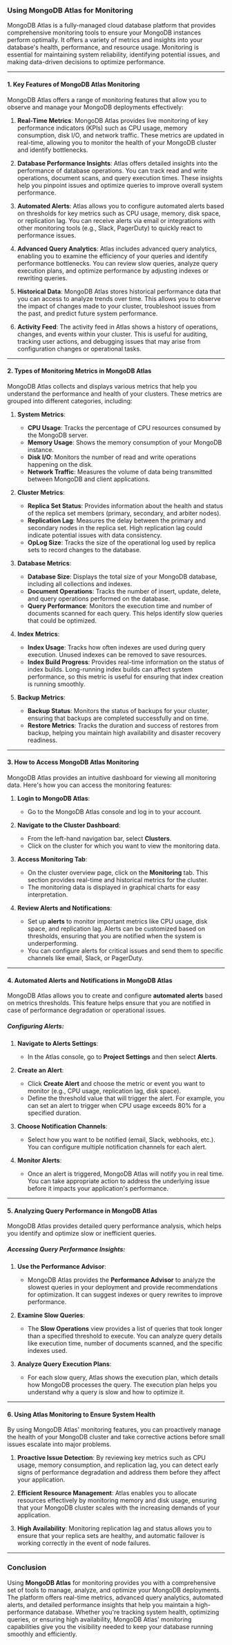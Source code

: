 ### **Using MongoDB Atlas for Monitoring**

MongoDB Atlas is a fully-managed cloud database platform that provides comprehensive monitoring tools to ensure your MongoDB instances perform optimally. It offers a variety of metrics and insights into your database's health, performance, and resource usage. Monitoring is essential for maintaining system reliability, identifying potential issues, and making data-driven decisions to optimize performance.

---

#### **1. Key Features of MongoDB Atlas Monitoring**

MongoDB Atlas offers a range of monitoring features that allow you to observe and manage your MongoDB deployments effectively:

1. **Real-Time Metrics**:
   MongoDB Atlas provides live monitoring of key performance indicators (KPIs) such as CPU usage, memory consumption, disk I/O, and network traffic. These metrics are updated in real-time, allowing you to monitor the health of your MongoDB cluster and identify bottlenecks.

2. **Database Performance Insights**:
   Atlas offers detailed insights into the performance of database operations. You can track read and write operations, document scans, and query execution times. These insights help you pinpoint issues and optimize queries to improve overall system performance.

3. **Automated Alerts**:
   Atlas allows you to configure automated alerts based on thresholds for key metrics such as CPU usage, memory, disk space, or replication lag. You can receive alerts via email or integrations with other monitoring tools (e.g., Slack, PagerDuty) to quickly react to performance issues.

4. **Advanced Query Analytics**:
   Atlas includes advanced query analytics, enabling you to examine the efficiency of your queries and identify performance bottlenecks. You can review slow queries, analyze query execution plans, and optimize performance by adjusting indexes or rewriting queries.

5. **Historical Data**:
   MongoDB Atlas stores historical performance data that you can access to analyze trends over time. This allows you to observe the impact of changes made to your cluster, troubleshoot issues from the past, and predict future system performance.

6. **Activity Feed**:
   The activity feed in Atlas shows a history of operations, changes, and events within your cluster. This is useful for auditing, tracking user actions, and debugging issues that may arise from configuration changes or operational tasks.

---

#### **2. Types of Monitoring Metrics in MongoDB Atlas**

MongoDB Atlas collects and displays various metrics that help you understand the performance and health of your clusters. These metrics are grouped into different categories, including:

1. **System Metrics**:
   - **CPU Usage**: Tracks the percentage of CPU resources consumed by the MongoDB server.
   - **Memory Usage**: Shows the memory consumption of your MongoDB instance.
   - **Disk I/O**: Monitors the number of read and write operations happening on the disk.
   - **Network Traffic**: Measures the volume of data being transmitted between MongoDB and client applications.

2. **Cluster Metrics**:
   - **Replica Set Status**: Provides information about the health and status of the replica set members (primary, secondary, and arbiter nodes).
   - **Replication Lag**: Measures the delay between the primary and secondary nodes in the replica set. High replication lag could indicate potential issues with data consistency.
   - **OpLog Size**: Tracks the size of the operational log used by replica sets to record changes to the database.

3. **Database Metrics**:
   - **Database Size**: Displays the total size of your MongoDB database, including all collections and indexes.
   - **Document Operations**: Tracks the number of insert, update, delete, and query operations performed on the database.
   - **Query Performance**: Monitors the execution time and number of documents scanned for each query. This helps identify slow queries that could be optimized.

4. **Index Metrics**:
   - **Index Usage**: Tracks how often indexes are used during query execution. Unused indexes can be removed to save resources.
   - **Index Build Progress**: Provides real-time information on the status of index builds. Long-running index builds can affect system performance, so this metric is useful for ensuring that index creation is running smoothly.

5. **Backup Metrics**:
   - **Backup Status**: Monitors the status of backups for your cluster, ensuring that backups are completed successfully and on time.
   - **Restore Metrics**: Tracks the duration and success of restores from backup, helping you maintain high availability and disaster recovery readiness.

---

#### **3. How to Access MongoDB Atlas Monitoring**

MongoDB Atlas provides an intuitive dashboard for viewing all monitoring data. Here's how you can access the monitoring features:

1. **Login to MongoDB Atlas**:
   - Go to the MongoDB Atlas console and log in to your account.

2. **Navigate to the Cluster Dashboard**:
   - From the left-hand navigation bar, select **Clusters**.
   - Click on the cluster for which you want to view the monitoring data.

3. **Access Monitoring Tab**:
   - On the cluster overview page, click on the **Monitoring** tab. This section provides real-time and historical metrics for the cluster.
   - The monitoring data is displayed in graphical charts for easy interpretation.

4. **Review Alerts and Notifications**:
   - Set up **alerts** to monitor important metrics like CPU usage, disk space, and replication lag. Alerts can be customized based on thresholds, ensuring that you are notified when the system is underperforming.
   - You can configure alerts for critical issues and send them to specific channels like email, Slack, or PagerDuty.

---

#### **4. Automated Alerts and Notifications in MongoDB Atlas**

MongoDB Atlas allows you to create and configure **automated alerts** based on metrics thresholds. This feature helps ensure that you are notified in case of performance degradation or operational issues.

##### **Configuring Alerts**:
1. **Navigate to Alerts Settings**:
   - In the Atlas console, go to **Project Settings** and then select **Alerts**.
   
2. **Create an Alert**:
   - Click **Create Alert** and choose the metric or event you want to monitor (e.g., CPU usage, replication lag, disk space).
   - Define the threshold value that will trigger the alert. For example, you can set an alert to trigger when CPU usage exceeds 80% for a specified duration.

3. **Choose Notification Channels**:
   - Select how you want to be notified (email, Slack, webhooks, etc.). You can configure multiple notification channels for each alert.

4. **Monitor Alerts**:
   - Once an alert is triggered, MongoDB Atlas will notify you in real time. You can take appropriate action to address the underlying issue before it impacts your application's performance.

---

#### **5. Analyzing Query Performance in MongoDB Atlas**

MongoDB Atlas provides detailed query performance analysis, which helps you identify and optimize slow or inefficient queries.

##### **Accessing Query Performance Insights**:
1. **Use the Performance Advisor**:
   - MongoDB Atlas provides the **Performance Advisor** to analyze the slowest queries in your deployment and provide recommendations for optimization. It can suggest indexes or query rewrites to improve performance.
   
2. **Examine Slow Queries**:
   - The **Slow Operations** view provides a list of queries that took longer than a specified threshold to execute. You can analyze query details like execution time, number of documents scanned, and the specific indexes used.
   
3. **Analyze Query Execution Plans**:
   - For each slow query, Atlas shows the execution plan, which details how MongoDB processes the query. The execution plan helps you understand why a query is slow and how to optimize it.

---

#### **6. Using Atlas Monitoring to Ensure System Health**

By using MongoDB Atlas' monitoring features, you can proactively manage the health of your MongoDB cluster and take corrective actions before small issues escalate into major problems.

1. **Proactive Issue Detection**: By reviewing key metrics such as CPU usage, memory consumption, and replication lag, you can detect early signs of performance degradation and address them before they affect your application.
   
2. **Efficient Resource Management**: Atlas enables you to allocate resources effectively by monitoring memory and disk usage, ensuring that your MongoDB cluster scales with the increasing demands of your application.
   
3. **High Availability**: Monitoring replication lag and status allows you to ensure that your replica sets are healthy, and automatic failover is working correctly in the event of node failures.

---

### **Conclusion**

Using **MongoDB Atlas** for monitoring provides you with a comprehensive set of tools to manage, analyze, and optimize your MongoDB deployments. The platform offers real-time metrics, advanced query analytics, automated alerts, and detailed performance insights that help you maintain a high-performance database. Whether you're tracking system health, optimizing queries, or ensuring high availability, MongoDB Atlas' monitoring capabilities give you the visibility needed to keep your database running smoothly and efficiently.